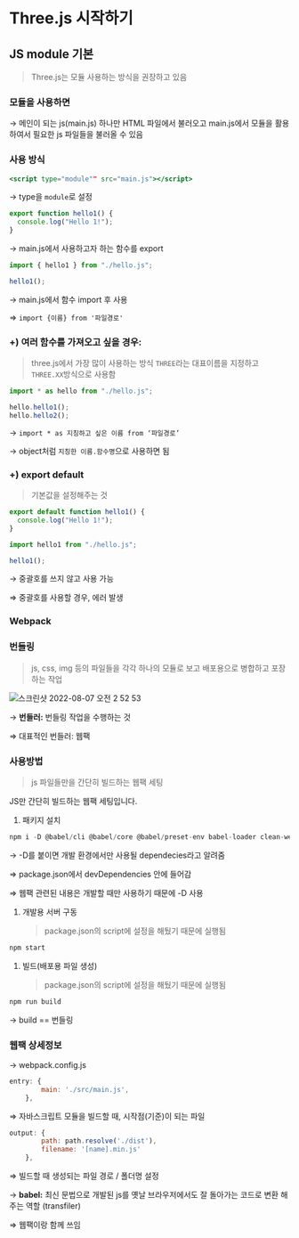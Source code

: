 # Three.js 시작하기

## JS module 기본

> Three.js는 모듈 사용하는 방식을 권장하고 있음
> 

### **모듈을 사용하면**

→ 메인이 되는 js(main.js) 하나만 HTML 파일에서 불러오고 main.js에서 모듈을 활용하여서 필요한 js 파일들을 불러올 수 있음

### 사용 방식

```jsx
<script type="module"" src="main.js"></script>
```

→ type을 `module`로 설정

```jsx
export function hello1() {
  console.log("Hello 1!");
}
```

→ main.js에서 사용하고자 하는 함수를 export

```jsx
import { hello1 } from "./hello.js";

hello1();
```

→ main.js에서 함수 import 후 사용

⇒ `import {이름} from '파일경로'`

### +) 여러 함수를 가져오고 싶을 경우:

> three.js에서 가장 많이 사용하는 방식
`THREE`라는 대표이름을 지정하고 `THREE.XX`방식으로 사용함
> 

```jsx
import * as hello from "./hello.js";

hello.hello1();
hello.hello2();
```

→ `import * as 지칭하고 싶은 이름 from ‘파일경로’`

→ object처럼 `지칭한 이름.함수명`으로 사용하면 됨

### +) export default

> 기본값을 설정해주는 것
> 

```jsx
export default function hello1() {
  console.log("Hello 1!");
}
```

```jsx
import hello1 from "./hello.js";

hello1();
```

→ 중괄호를 쓰지 않고 사용 가능

⇒ 중괄호를 사용할 경우, 에러 발생

### Webpack

### 번들링

> js, css, img 등의 파일들을 각각 하나의 모듈로 보고 배포용으로 병합하고 포장하는 작업
> 

![스크린샷 2022-08-07 오전 2 52 53](https://user-images.githubusercontent.com/78731710/183270682-c7a905db-6dfe-4436-9776-c1eafb3e9f11.png)

→ **번들러:** 번들링 작업을 수행하는 것

⇒ 대표적인 번들러: 웹팩

### 사용방법

> js 파일들만을 간단히 빌드하는 웹팩 세팅
> 

JS만 간단히 빌드하는 웹팩 세팅입니다.

1. 패키지 설치

```jsx
npm i -D @babel/cli @babel/core @babel/preset-env babel-loader clean-webpack-plugin core-js cross-env terser-webpack-plugin webpack webpack-cli
```

→ -D를 붙이면 개발 환경에서만 사용될 dependecies라고 알려줌

⇒ package.json에서 devDependencies 안에 들어감

⇒ 웹팩 관련된 내용은 개발할 때만 사용하기 때문에 -D 사용

1. 개발용 서버 구동 
    
    > package.json의 script에 설정을 해뒀기 때문에 실행됨
    > 

```jsx
npm start
```

1. 빌드(배포용 파일 생성)
    
    > package.json의 script에 설정을 해뒀기 때문에 실행됨
    > 

```jsx
npm run build
```

→ build == 번들링

### 웹팩 상세정보

→ webpack.config.js

```jsx
entry: {
		main: './src/main.js',
	},
```

⇒ 자바스크립트 모듈을 빌드할 때, 시작점(기준)이 되는 파일

```jsx
output: {
		path: path.resolve('./dist'),
		filename: '[name].min.js'
	},
```

⇒ 빌드할 때 생성되는 파일 경로 / 폴더명 설정

→ **babel:** 최신 문법으로 개발된 js를 옛날 브라우저에서도 잘 돌아가는 코드로 변환 해주는 역할 (transfiler)

⇒ 웹팩이랑 함께 쓰임
